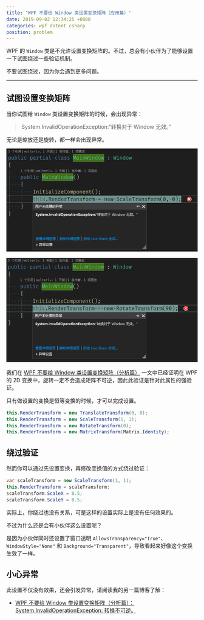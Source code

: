 ```yaml
---
title: "WPF 不要给 Window 类设置变换矩阵（应用篇）"
date: 2019-09-02 12:34:25 +0800
categories: wpf dotnet csharp
position: problem
---
```


WPF 的 `Window` 类是不允许设置变换矩阵的。不过，总会有小伙伴为了能够设置一下试图绕过一些验证机制。

不要试图绕过，因为你会遇到更多问题。

---

<div id="toc"></div>

## 试图设置变换矩阵

当你试图给 `Window` 类设置变换矩阵的时候，会出现异常：

> System.InvalidOperationException:“转换对于 Window 无效。”

无论是缩放还是旋转，都一样会出现异常。

![转换对于 Window 无效 - 缩放](/static/posts/2019-09-02-11-58-46.png)

![转换对于 Window 无效 - 旋转](/static/posts/2019-09-02-12-23-55.png)

我们在 [WPF 不要给 Window 类设置变换矩阵（分析篇）](/post/analyze-matrix-invert-exception-for-wpf-window.html) 一文中已经证明在 WPF 的 2D 变换中，旋转一定不会造成矩阵不可逆，因此此验证是针对此属性的强验证。

只有做设置的变换是恒等变换的时候，才可以完成设置。

```csharp
this.RenderTransform = new TranslateTransform(0, 0);
this.RenderTransform = new ScaleTransform(1, 1);
this.RenderTransform = new RotateTransform(0);
this.RenderTransform = new MatrixTransform(Matrix.Identity);
```

## 绕过验证

然而你可以通过先设置变换，再修改变换值的方式绕过验证：

```csharp
var scaleTransform = new ScaleTransform(1, 1);
this.RenderTransform = scaleTransform;
scaleTransform.ScaleX = 0.5;
scaleTransform.ScaleY = 0.5;
```

实际上，你绕过也没有关系，可是这样的设置实际上是没有任何效果的。

不过为什么还是会有小伙伴这么设置呢？

是因为小伙伴同时还设置了窗口透明 `AllowsTransparency="True"`、`WindowStyle="None"` 和 `Background="Transparent"`，导致看起来好像这个变换生效了一样。

## 小心异常

此设置不仅没有效果，还会引发异常，请阅读我的另一篇博客了解：

- [WPF 不要给 Window 类设置变换矩阵（分析篇）：System.InvalidOperationException: 转换不可逆。](/post/analyze-matrix-invert-exception-for-wpf-window.html)
